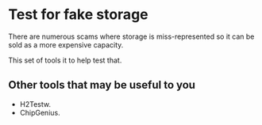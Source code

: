# Test for fake storage

There are numerous scams where storage is miss-represented so it can be sold as a more expensive capacity.

This set of tools it to help test that.

## Other tools that may be useful to you

* H2Testw.
* ChipGenius.
